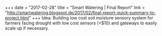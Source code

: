 +++
date = "2017-02-28"
title = "Smart Watering | Final Report"
link = "http://smartwatering.blogspot.de/2017/02/final-report-quick-summary-to-project.html"
+++
Idea: Building low cost soil moisture sensory system for farmers facing drought with low cost sensors (<$10)  and gateways to easily scale up if necessary. 